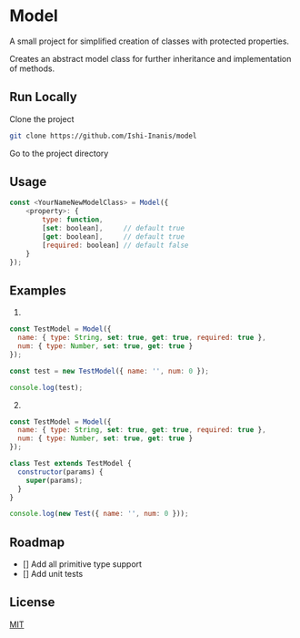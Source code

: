 # Model

A small project for simplified creation of classes with protected properties.

Creates an abstract model class for further inheritance and implementation of methods.


## Run Locally

Clone the project

```bash
git clone https://github.com/Ishi-Inanis/model
```

Go to the project directory


## Usage

```js
const <YourNameNewModelClass> = Model({
    <property>: {
        type: function,
        [set: boolean],     // default true
        [get: boolean],     // default true
        [required: boolean] // default false
    } 
});
```


## Examples

1.
```js
const TestModel = Model({
  name: { type: String, set: true, get: true, required: true },
  num: { type: Number, set: true, get: true }
});

const test = new TestModel({ name: '', num: 0 });

console.log(test);
```

2.
```js
const TestModel = Model({
  name: { type: String, set: true, get: true, required: true },
  num: { type: Number, set: true, get: true }
});

class Test extends TestModel {
  constructor(params) {
    super(params);
  }
}

console.log(new Test({ name: '', num: 0 }));
```


## Roadmap

 * [] Add all primitive type support
 * [] Add unit tests


## License

[MIT](https://github.com/Ishi-Inanis/model/blob/main/LICENSE.md)